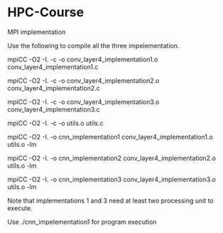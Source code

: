 # HPC-Course
MPI implementation

Use the following to compile all the three impelementation.

mpiCC -O2  -I.   -c -o conv_layer4_implementation1.o conv_layer4_implementation1.c

mpiCC -O2  -I.   -c -o conv_layer4_implementation2.o conv_layer4_implementation2.c

mpiCC -O2  -I.   -c -o conv_layer4_implementation3.o conv_layer4_implementation3.c

mpiCC -O2  -I.   -c -o utils.o utils.c

mpiCC -O2  -I. -o cnn_implementation1 conv_layer4_implementation1.o utils.o -lm

mpiCC -O2  -I. -o cnn_implementation2 conv_layer4_implementation2.o utils.o -lm

mpiCC -O2  -I. -o cnn_implementation3 conv_layer4_implementation3.o utils.o -lm




Note that implementations 1 and 3 need at least two processing unit to execute.

Use ./cnn_impelementation1 for program execution
